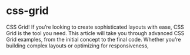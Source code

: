 # css-grid
CSS Grid! If you’re looking to create sophisticated layouts with ease, CSS Grid is the tool you need. This article will take you through advanced CSS Grid examples, from the initial concept to the final code. Whether you’re building complex layouts or optimizing for responsiveness, 
